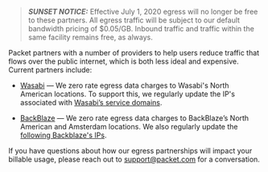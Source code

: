 <!-- <meta>
{

    "title":"Zero Egress Partners",
    "description":"Learn more about Zero Egress Partners",
    "tag":["Zero Egress Partners"],
    "seo-title": "Zero Egress Partners - Packet Developer Docs",
    "seo-description": "Learn more about Zero Egress Partners",
    "og-title": "Zero Egress Partners",
    "og-description": "Learn more about Zero Egress Partners"
}
</meta> -->

> **_SUNSET NOTICE:_**  Effective July 1, 2020 egress will no longer be free to these partners. All egress traffic will be subject to our default bandwidth pricing of $0.05/GB. Inbound traffic and traffic within the same facility remains free, as always. 


Packet partners with a number of providers to help users reduce traffic that flows over the public internet, which is both less ideal and expensive.  Current partners include:

* [Wasabi](https://wasabi.com/) — We zero rate egress data charges to Wasabi's North American locations.
To support this, we regularly update the IP's associated with [Wasabi’s service domains](https://wasabi-support.zendesk.com/hc/en-us/articles/360015106031-What-are-the-service-URLs-for-Wasabi-s-different-regions-).

* [BackBlaze](https://backblaze.com) — We zero rate egress data charges to BackBlaze’s North American and Amsterdam locations. We also regularly update the [following Backblaze's IPs](https://help.backblaze.com/hc/en-us/articles/217664588-Backblaze-IP-Address-List?mobile_site=true).

If you have questions about how our egress partnerships will impact your billable usage, please reach out to support@packet.com for a conversation.
